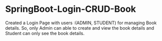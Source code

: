 # SpringBoot-Login-CRUD-Book
Created a Login Page with users :(ADMIN, STUDENT) for managing Book details. So, only Admin can able to create and view the book details and Student can only see the book details.
